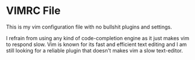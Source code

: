 # VIMRC File
This is my vim configuration file with no bullshit plugins and settings.

I refrain from using any kind of code-completion engine as it just makes vim to respond slow. Vim is known for its fast and efficient text editing and I am still looking for a reliable plugin that doesn't makes vim a slow text-editor.
